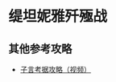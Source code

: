 # 缇坦妮雅歼殛战

<UnderConstruction />

## 其他参考攻略

* [子言考据攻略（视频）](https://www.bilibili.com/video/av59357487/)